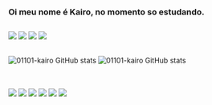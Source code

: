 ### Oi meu nome é Kairo, no momento so estudando.

##

<div> 
<a href="https://web.telegram.org/k//"> <img src="https://img.shields.io/badge/Telegram-2CA5E0?style=for-the-badge&logo=telegram&logoColor=white"></a>
  <a href="https://instagram.com/kairo._.costa" target="_blank"><img src="https://img.shields.io/badge/-Instagram-%23E4405F?style=for-the-badge&logo=instagram&logoColor=white" target="_blank"></a>
  <a href = "mailto:kairomilhomem@gmail.com"><img src="https://img.shields.io/badge/-Gmail-%23333?style=for-the-badge&logo=gmail&logoColor=white" target="_blank"></a>
  <a href="https://www.linkedin.com/in/kairo-costa-b5a3b1196" target="_blank"><img src="https://img.shields.io/badge/-LinkedIn-%230077B5?style=for-the-badge&logo=linkedin&logoColor=white" target="_blank"></a>
</div>

##

![01101-kairo GitHub stats](https://github-readme-stats.vercel.app/api/top-langs/?username=01101-kairo&layout=compact&langs_count=7&theme=dracula&show_icons=true)
![01101-kairo GitHub stats](https://github-readme-stats.vercel.app/api?username=01101-kairo&theme=dracula&show_icons=true)

##

<div style="display: inline_block"><br>
<img align="center" src="https://img.shields.io/badge/manjaro-35BF5C?style=for-the-badge&logo=manjaro&logoColor=white">
  <img align="center" src="https://img.shields.io/badge/vim-00aa00?style=for-the-badge&logo=vim&logoColor=white">
  <img align="center" src="https://img.shields.io/badge/Python-3776AB?style=for-the-badge&logo=python&logoColor=white">
  <img align="center" src="https://img.shields.io/badge/JavaScript-F7DF1E?style=for-the-badge&logo=javascript&logoColor=black">
  <img align="center" src="https://img.shields.io/badge/HTML5-E34F26?style=for-the-badge&logo=html5&logoColor=white">
  <img align="center" src="https://img.shields.io/badge/CSS3-1572B6?style=for-the-badge&logo=css3&logoColor=white">
</div>
